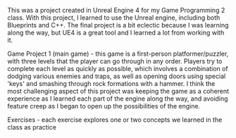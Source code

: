 This was a project created in Unreal Engine 4 for my Game Programming 2 class. With this project, I learned to use the Unreal engine, including both Blueprints and C++. The final project is a bit eclectic because I was learning along the way, but UE4 is a great tool and I learned a lot from working with it.

Game Project 1 (main game) - this game is a first-person platformer/puzzler, with three levels that the player can go through in any order. Players try to complete each level as quickly as possible, which involves a combination of dodging various enemies and traps, as well as opening doors using special 'keys' and smashing through rock formations with a hammer. I think the most challenging aspect of this project was keeping the game as a coherent experience as I learned each part of the engine along the way, and avoiding feature creep as I began to open up the possibilities of the engine.

Exercises - each exercise explores one or two concepts we learned in the class as practice
